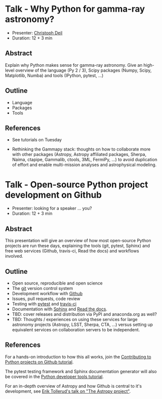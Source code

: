 # Talk - Why Python for gamma-ray astronomy?

* Presenter: [Christoph Deil](https://github.com/kosack/)
* Duration: 12 + 3 min

## Abstract

<!-- (e.g.
<a href="https://gammapy.readthedocs.org/en/latest/">Gammapy</a>,
<a href="http://naima.readthedocs.org/en/latest/">Naima</a>,
<a href="http://cta.irap.omp.eu/gammalib-devel/">Gammalib</a>,
<a href="http://cta.irap.omp.eu/ctools-devel/">ctools</a>,
<a href="https://threeml.stanford.edu/">3ML</a>,
<a href="https://github.com/fermiPy/fermipy">FermiPy</a>,
<a href="https://github.com/woodmd/gammatools">gammatools</a>,
<a href="https://github.com/kialio/VHEObserverTools">VHEObserverTools</a>,
<a href="https://github.com/cta-observatory/ctapipe">ctapipe</a>,
<a href="http://cxc.cfa.harvard.edu/sherpa/">Sherpa</a> ).-->


Explain why Python makes sense for gamma-ray astronomy.
Give an high-level overview of the language (Py 2 / 3),
Scipy packages (Numpy, Scipy, Matplotlib, Numba) and tools (IPython, pytest, ...)

## Outline

* Language
* Packages
* Tools

## References

* See tutorials on Tuesday

* Rethinking the Gammapy stack: thoughts on how to collaborate more with other packages (Astropy, Astropy affiliated packages, Sherpa, Naima, ctapipe, Gammalib, ctools, 3ML, FermiPy, ...) to avoid duplication of effort and enable multi-mission analyses and astrophysical modeling.

# Talk - Open-source Python project development on Github

* Presenter: looking for a speaker ... you?
* Duration: 12 + 3 min

## Abstract

This presentation will give an overview of how most open-source Python projects
are run these days, explaining the tools (git, pytest, Sphinx) and
free web services (Github, travis-ci, Read the docs) and
workflows involved.


## Outline

- Open source, reproducible and open science
- The [git](https://git-scm.com/) version control system
- Development workflow with [Github](https://github.com/)
- Issues, pull requests, code review
- Testing with [pytest](http://pytest.org/latest/) and [travis-ci](https://travis-ci.org/)
- Documentation with [Sphinx](http://sphinx-doc.org/) and [Read the docs](https://readthedocs.org/).
- TBD: cover releases and distribution via PyPI and anaconda.org as well?
- TBD: Thoughts / experiences on using these services for large astronomy projects (Astropy, LSST, Sherpa, CTA, ...) versus setting up equivalent services on collaboration servers to be independent.

## References

For a hands-on introduction to how this all works, join the
[Contributing to Python projects on Github tutorial](https://github.com/gammapy/2015-MPIK-Workshop/tree/gh-pages/tutorials/contributing).

The pytest testing framework and Sphinx documentation generator will also be
covered in the [Python developer tools tutorial](https://github.com/gammapy/2015-MPIK-Workshop/tree/gh-pages/tutorials/python-tools).

For an in-depth overview of Astropy and how Github is central to it's development,
see [Erik Tollerud's talk on "The Astropy project"](https://www.youtube.com/watch?v=osZg2cxuwwc).
